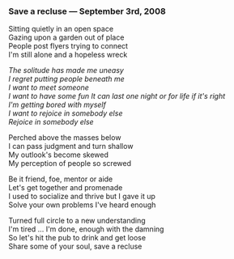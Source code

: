 ### Save a recluse — September 3rd, 2008

Sitting quietly in an open space  
Gazing upon a garden out of place  
People post flyers trying to connect  
I'm still alone and a hopeless wreck  

_The solitude has made me uneasy_  
_I regret putting people beneath me_  
_I want to meet someone_  
_I want to have some fun_
_It can last one night or for life if it's right_  
_I'm getting bored with myself_  
_I want to rejoice in somebody else_  
_Rejoice in somebody else_  

Perched above the masses below  
I can pass judgment and turn shallow  
My outlook's become skewed  
My perception of people so screwed  

Be it friend, foe, mentor or aide  
Let's get together and promenade  
I used to socialize and thrive but I gave it up  
Solve your own problems I've heard enough  

Turned full circle to a new understanding  
I'm tired ... I'm done, enough with the damning  
So let's hit the pub to drink and get loose  
Share some of your soul, save a recluse  
